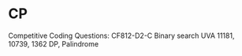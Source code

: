# CP
Competitive Coding
Questions:
CF812-D2-C                Binary search
UVA 11181, 10739, 1362    DP, Palindrome
